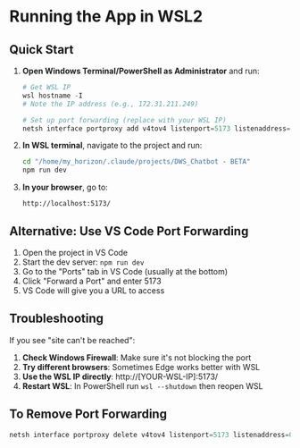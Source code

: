 # Running the App in WSL2

## Quick Start

1. **Open Windows Terminal/PowerShell as Administrator** and run:
   ```powershell
   # Get WSL IP
   wsl hostname -I
   # Note the IP address (e.g., 172.31.211.249)
   
   # Set up port forwarding (replace with your WSL IP)
   netsh interface portproxy add v4tov4 listenport=5173 listenaddress=0.0.0.0 connectport=5173 connectaddress=172.31.211.249
   ```

2. **In WSL terminal**, navigate to the project and run:
   ```bash
   cd "/home/my_horizon/.claude/projects/DWS_Chatbot - BETA"
   npm run dev
   ```

3. **In your browser**, go to:
   ```
   http://localhost:5173/
   ```

## Alternative: Use VS Code Port Forwarding

1. Open the project in VS Code
2. Start the dev server: `npm run dev`
3. Go to the "Ports" tab in VS Code (usually at the bottom)
4. Click "Forward a Port" and enter 5173
5. VS Code will give you a URL to access

## Troubleshooting

If you see "site can't be reached":

1. **Check Windows Firewall**: Make sure it's not blocking the port
2. **Try different browsers**: Sometimes Edge works better with WSL
3. **Use the WSL IP directly**: http://[YOUR-WSL-IP]:5173/
4. **Restart WSL**: In PowerShell run `wsl --shutdown` then reopen WSL

## To Remove Port Forwarding

```powershell
netsh interface portproxy delete v4tov4 listenport=5173 listenaddress=0.0.0.0
```